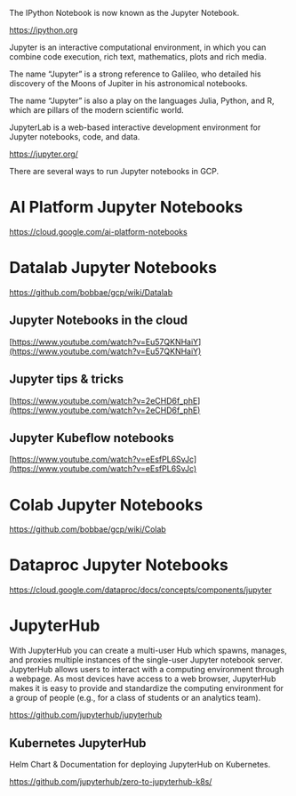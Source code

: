 
The IPython Notebook is now known as the Jupyter Notebook. 

https://ipython.org

Jupyter is an interactive computational environment, in which you can combine code execution, rich text, mathematics, plots and rich media.

The name “Jupyter” is a strong reference to Galileo, who detailed his discovery of the Moons of Jupiter in his astronomical notebooks. 

The name “Jupyter” is also a play on the languages Julia, Python, and R, which are pillars of the modern scientific world. 

JupyterLab is a web-based interactive development environment for Jupyter notebooks, code, and data.

https://jupyter.org/

There are several ways to run Jupyter notebooks in GCP.

# AI Platform  Jupyter Notebooks 

https://cloud.google.com/ai-platform-notebooks

# Datalab Jupyter Notebooks 

https://github.com/bobbae/gcp/wiki/Datalab


## Jupyter Notebooks in the cloud

[https://www.youtube.com/watch?v=Eu57QKNHaiY](https://www.youtube.com/watch?v=Eu57QKNHaiY)


## Jupyter tips & tricks 

[https://www.youtube.com/watch?v=2eCHD6f_phE](https://www.youtube.com/watch?v=2eCHD6f_phE)


## Jupyter Kubeflow notebooks

[https://www.youtube.com/watch?v=eEsfPL6SvJc](https://www.youtube.com/watch?v=eEsfPL6SvJc)


# Colab Jupyter Notebooks 

https://github.com/bobbae/gcp/wiki/Colab


# Dataproc Jupyter Notebooks

https://cloud.google.com/dataproc/docs/concepts/components/jupyter


# JupyterHub

With JupyterHub you can create a multi-user Hub which spawns, manages, and proxies multiple instances of the single-user Jupyter notebook server.
JupyterHub allows users to interact with a computing environment through a webpage. As most devices have access to a web browser, JupyterHub makes it is easy to provide and standardize the computing environment for a group of people (e.g., for a class of students or an analytics team).

https://github.com/jupyterhub/jupyterhub

## Kubernetes JupyterHub

Helm Chart & Documentation for deploying  JupyterHub on Kubernetes.


https://github.com/jupyterhub/zero-to-jupyterhub-k8s/


